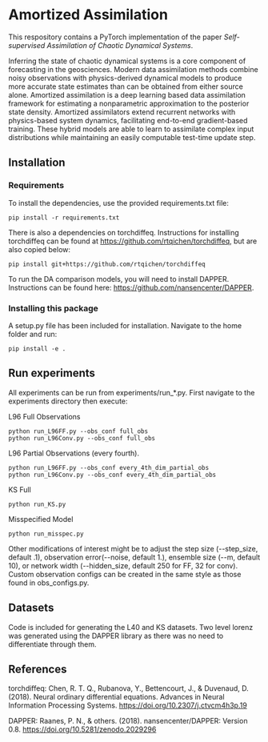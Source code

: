 # Amortized Assimilation

This respository contains a PyTorch implementation of the paper *Self-supervised Assimilation of Chaotic Dynamical Systems*.

Inferring the state of chaotic dynamical systems is a core component of forecasting in the geosciences. Modern data assimilation methods combine noisy observations with physics-derived dynamical models to produce more accurate state estimates than can be obtained from either source alone. Amortized assimilation is a deep learning based data assimilation framework for estimating a nonparametric approximation to the posterior state density. Amortized assimilators extend recurrent networks with physics-based system dynamics, facilitating end-to-end gradient-based training. These hybrid models are able to learn to assimilate complex input distributions while maintaining an easily computable test-time update step. 

## Installation

### Requirements

To install the dependencies, use the provided requirements.txt file:
```
pip install -r requirements.txt 
```
There is also a dependencies on torchdiffeq. Instructions for installing torchdiffeq can be found at https://github.com/rtqichen/torchdiffeq, but are also copied below:
```
pip install git+https://github.com/rtqichen/torchdiffeq
```
To run the DA comparison models, you will need to install DAPPER. Instructions can be found here: https://github.com/nansencenter/DAPPER.
### Installing this package

A setup.py file has been included for installation. Navigate to the home folder and run:

```
pip install -e . 
```

## Run experiments
All experiments can be run from experiments/run_*.py. First navigate to the experiments directory then execute:

L96 Full Observations
```
python run_L96FF.py --obs_conf full_obs
python run_L96Conv.py --obs_conf full_obs
```
L96 Partial Observations (every fourth). 
```
python run_L96FF.py --obs_conf every_4th_dim_partial_obs
python run_L96Conv.py --obs_conf every_4th_dim_partial_obs
```
KS Full
```
python run_KS.py 
```
Misspecified Model
```
python run_misspec.py 
```
Other modifications of interest might be to adjust the step size (--step_size, default .1), observation error(--noise, default 1.), ensemble size (--m, default 10), or network width (--hidden_size, default 250 for FF, 32 for conv). Custom observation configs can be created in the same style as those found in obs_configs.py. 

## Datasets
Code is included for generating the L40 and KS datasets. Two level lorenz was generated using the DAPPER library as there was no need to differentiate through them.
## References

torchdiffeq: Chen, R. T. Q., Rubanova, Y., Bettencourt, J., & Duvenaud, D. (2018). Neural ordinary differential equations. Advances in Neural Information Processing Systems. https://doi.org/10.2307/j.ctvcm4h3p.19

DAPPER: Raanes, P. N., & others. (2018). nansencenter/DAPPER: Version 0.8. https://doi.org/10.5281/zenodo.2029296